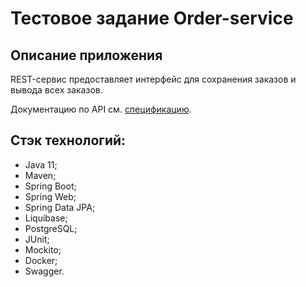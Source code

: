 # Тестовое задание Order-service

## Описание приложения

REST-сервис предоставляет интерфейс для сохранения заказов и вывода всех заказов.

Документацию по API см. [спецификацию](OrderServiceSpecification.yaml).

## Стэк технологий:

- Java 11;
- Maven;
- Spring Boot;
- Spring Web;
- Spring Data JPA;
- Liquibase;
- PostgreSQL;
- JUnit;
- Mockito;
- Docker;
- Swagger.


